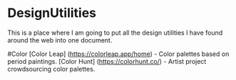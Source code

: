 # DesignUtilities

This is a place where I am going to put all the design utilities I have found around the web into one document. 

#Color 
[Color Leap] (https://colorleap.app/home) - Color palettes based on period paintings. 
[Color Hunt] (https://colorhunt.co/) - Artist project crowdsourcing color palettes. 
